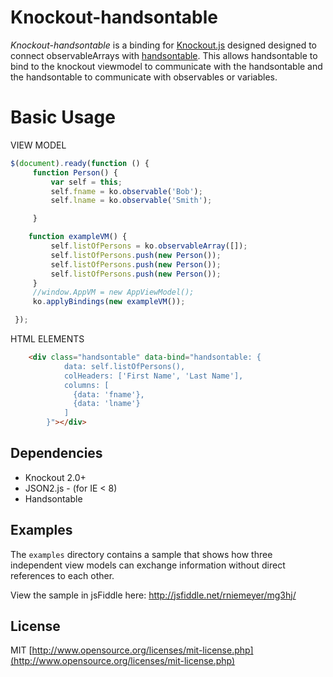 Knockout-handsontable
=====================

*Knockout-handsontable* is a binding for [Knockout.js](http://knockoutjs.com/) designed  designed to connect observableArrays with [handsontable](https://github.com/warpech/jquery-handsontable).  This allows handsontable to bind to the knockout viewmodel to communicate with the handsontable and the handsontable to communicate with observables or variables.

Basic Usage
=====================
VIEW MODEL
```js
$(document).ready(function () {
     function Person() {
         var self = this;
         self.fname = ko.observable('Bob');
         self.lname = ko.observable('Smith');

     }

    function exampleVM() {
         self.listOfPersons = ko.observableArray([]);
         self.listOfPersons.push(new Person());
         self.listOfPersons.push(new Person());
         self.listOfPersons.push(new Person());
     }
     //window.AppVM = new AppViewModel();
     ko.applyBindings(new exampleVM());

 });

```
HTML ELEMENTS
```html
    <div class="handsontable" data-bind="handsontable: {
            data: self.listOfPersons(),
            colHeaders: ['First Name', 'Last Name'],
            columns: [
              {data: 'fname'},
              {data: 'lname'}
            ]
        }"></div>
```


Dependencies
------------
* Knockout 2.0+
* JSON2.js - (for IE < 8)
* Handsontable


Examples
--------
The `examples` directory contains a sample that shows how three independent view models can exchange information without direct references to each other.

View the sample in jsFiddle here: <http://jsfiddle.net/rniemeyer/mg3hj/>

License
-------
MIT [http://www.opensource.org/licenses/mit-license.php](http://www.opensource.org/licenses/mit-license.php)
